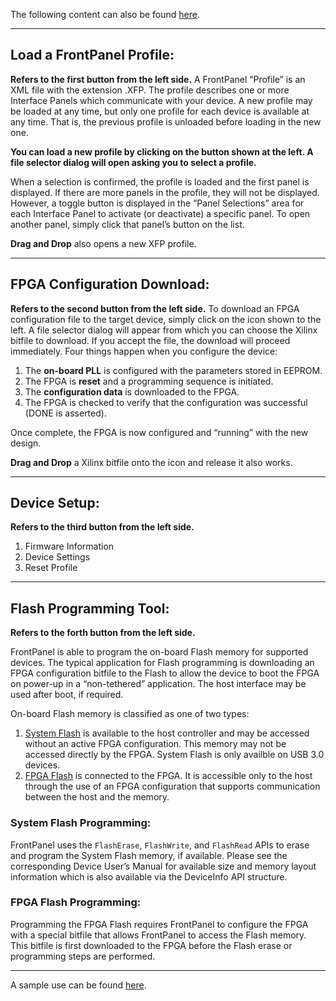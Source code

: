 The following content can also be found [here](https://assets00.opalkelly.com/library/FrontPanel-UM.pdf).
***
## Load a FrontPanel Profile:
__Refers to the first button from the left side.__
A FrontPanel “Profile” is an XML file with the extension .XFP. The profile describes one or more Interface Panels which communicate with your device. A new profile may be loaded at any time, but only one profile for each device is available at any time. That is, the previous profile is unloaded before loading in the new one.

__You can load a new profile by clicking on the button shown at the left. A file selector dialog will open asking you to select a profile.__

When a selection is confirmed, the profile is loaded and the first panel is displayed. If there are more panels in the profile, they will not be displayed. However, a toggle button is displayed in the “Panel Selections” area for each Interface Panel to activate (or deactivate) a specific panel. To open another panel, simply click that panel’s button on the list.

__Drag and Drop__ also opens a new XFP profile.

***
## FPGA Configuration Download:
__Refers to the second button from the left side.__
To download an FPGA configuration file to the target device, simply click on the icon shown to the left. A file selector dialog will appear from which you can choose the Xilinx bitfile to download. If you accept the file, the download will proceed immediately. Four things happen when you configure the device:

1. The __on-board PLL__ is configured with the parameters stored in EEPROM.
2. The FPGA is __reset__ and a programming sequence is initiated.
3. The __configuration data__ is downloaded to the FPGA.
4. The FPGA is checked to verify that the configuration was successful (DONE is asserted).

Once complete, the FPGA is now configured and “running” with the new design.

__Drag and Drop__ a Xilinx bitfile onto the icon and release it also works.


***
## Device Setup:
__Refers to the third button from the left side.__
1. Firmware Information
1. Device Settings
1. Reset Profile


***
## Flash Programming Tool:
__Refers to the forth button from the left side.__

FrontPanel is able to program the on-board Flash memory for supported devices. The typical application for Flash programming is downloading an FPGA configuration bitfile to the Flash to allow the device to boot the FPGA on power-up in a “non-tethered” application. The host interface may be used after boot, if required.

On-board Flash memory is classified as one of two types:
1. <u>System Flash</u> is available to the host controller and may be accessed without an active FPGA configuration. This memory may not be accessed directly by the FPGA. System Flash is only availble on USB 3.0 devices.
2. <u>FPGA Flash</u> is connected to the FPGA. It is accessible only to the host through the use of an FPGA configuration that supports communication between the host and the memory.

### System Flash Programming:
FrontPanel uses the `FlashErase`, `FlashWrite`, and `FlashRead` APIs to erase and program the System Flash memory, if available. Please see the corresponding Device User’s Manual for available size and memory layout information which is also available via the DeviceInfo API structure.

### FPGA Flash Programming:
Programming the FPGA Flash requires FrontPanel to configure the FPGA with a special bitfile that allows FrontPanel to access the Flash memory. This bitfile is first downloaded to the FPGA before the Flash erase or programming steps are performed.

***
A sample use can be found [here](Simple%20Example.md).